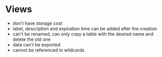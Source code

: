 # Views

- don't have storage cost
- label, description and expiration time can be added after the creation
- can't be renamed, can only copy a table with the desired name and delete the old one
- data can't be exported
- cannot be referenced in wildcards